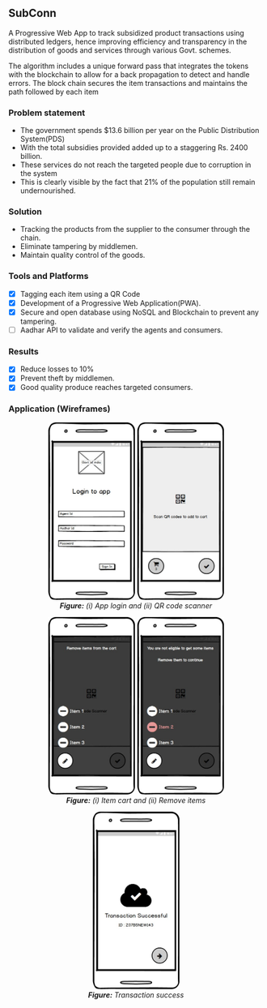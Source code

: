 ## SubConn
A Progressive Web App to track subsidized product transactions using distributed ledgers, hence improving efficiency and transparency in the distribution of goods and services through various Govt. schemes.

The algorithm includes a unique forward pass that integrates the tokens with the blockchain to allow for a back propagation to detect and handle errors. The block chain secures the item transactions and maintains the path followed by each item

### Problem statement
 - The government spends $13.6 billion per year on the Public
Distribution System(PDS)
 - With the total subsidies provided added up to a staggering Rs. 2400 billion.
 - These services do not reach the targeted people due to corruption in the system
 - This is clearly visible by the fact that 21% of the population still remain undernourished.

### Solution
 - Tracking the products from the supplier to the consumer through the chain.
 - Eliminate tampering by middlemen.
 - Maintain quality control of the goods.

### Tools and Platforms
 - [x] Tagging each item using a QR Code
 - [x] Development of a Progressive Web Application(PWA).
 - [x] Secure and open database using NoSQL and Blockchain to prevent any tampering.
 - [ ] Aadhar API to validate and verify the agents and consumers.

### Results
 - [x] Reduce losses to 10%
 - [x] Prevent theft by middlemen.
 - [x] Good quality produce reaches targeted consumers.

### Application (Wireframes)
<p align="center">
  <img src="./Round 1/Wireframe/login.jpeg" height="350">
  <img src="./Round 1/Wireframe/scan.jpeg" height="350"><br>
  <i><b>Figure:</b> (i) App login and (ii) QR code scanner</i>
</p>
<p align="center">
  <img src="./Round 1/Wireframe/cart2.jpeg" height="350">
  <img src="./Round 1/Wireframe/cart1.jpeg" height="350"><br>
  <i><b>Figure:</b> (i) Item cart and (ii) Remove items</i>
</p>
<p align="center">
  <img src="./Round 1/Wireframe/success.jpeg" height="350"><br>
  <i><b>Figure:</b> Transaction success</i>
</p>